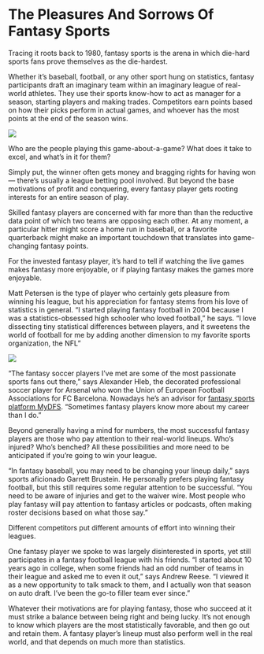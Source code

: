 
# The Pleasures And Sorrows Of Fantasy Sports

Tracing it roots back to 1980, fantasy sports is the arena in which die-hard sports fans prove themselves as the die-hardest.

Whether it’s baseball, football, or any other sport hung on statistics, fantasy participants draft an imaginary team within an imaginary league of real-world athletes. They use their sports know-how to act as manager for a season, starting players and making trades. Competitors earn points based on how their picks perform in actual games, and whoever has the most points at the end of the season wins.

![](https://cdn-images-1.medium.com/max/4000/1*1bAjluu1FI2CO0a6Iocr2A.jpeg)

Who are the people playing this game-about-a-game? What does it take to excel, and what’s in it for them?

Simply put, the winner often gets money and bragging rights for having won — there’s usually a league betting pool involved. But beyond the base motivations of profit and conquering, every fantasy player gets rooting interests for an entire season of play.

Skilled fantasy players are concerned with far more than than the reductive data point of which two teams are opposing each other. At any moment, a particular hitter might score a home run in baseball, or a favorite quarterback might make an important touchdown that translates into game-changing fantasy points.

For the invested fantasy player, it’s hard to tell if watching the live games makes fantasy more enjoyable, or if playing fantasy makes the games more enjoyable.

Matt Petersen is the type of player who certainly gets pleasure from winning his league, but his appreciation for fantasy stems from his love of statistics in general. “I started playing fantasy football in 2004 because I was a statistics-obsessed high schooler who loved football,” he says. “I love dissecting tiny statistical differences between players, and it sweetens the world of football for me by adding another dimension to my favorite sports organization, the NFL”

![](https://cdn-images-1.medium.com/max/4000/1*Yq0u43o2LHpSE85BMqyGIA.jpeg)

“The fantasy soccer players I’ve met are some of the most passionate sports fans out there,” says Alexander Hleb, the decorated professional soccer player for Arsenal who won the Union of European Football Associations for FC Barcelona. Nowadays he’s an advisor for [fantasy sports platform MyDFS](http://mydfs.net/?utm_source=medium&utm_medium=post&utm_term=pleasure_and_sorrow&utm_campaign=preico). “Sometimes fantasy players know more about my career than I do.”

Beyond generally having a mind for numbers, the most successful fantasy players are those who pay attention to their real-world lineups. Who’s injured? Who’s benched? All these possibilities and more need to be anticipated if you’re going to win your league.

“In fantasy baseball, you may need to be changing your lineup daily,” says sports aficionado Garrett Brustein. He personally prefers playing fantasy football, but this still requires some regular attention to be successful. “You need to be aware of injuries and get to the waiver wire. Most people who play fantasy will pay attention to fantasy articles or podcasts, often making roster decisions based on what those say.”

Different competitors put different amounts of effort into winning their leagues.

One fantasy player we spoke to was largely disinterested in sports, yet still participates in a fantasy football league with his friends. “I started about 10 years ago in college, when some friends had an odd number of teams in their league and asked me to even it out,” says Andrew Reese. “I viewed it as a new opportunity to talk smack to them, and I actually won that season on auto draft. I’ve been the go-to filler team ever since.”

Whatever their motivations are for playing fantasy, those who succeed at it must strike a balance between being right and being lucky. It’s not enough to know which players are the most statistically favorable, and then go out and retain them. A fantasy player’s lineup must also perform well in the real world, and that depends on much more than statistics.
